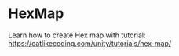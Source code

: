 # HexMap
Learn how to create Hex map with tutorial:
https://catlikecoding.com/unity/tutorials/hex-map/